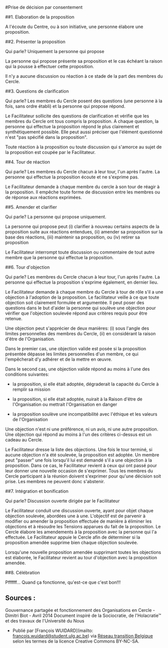 #Prise de décision par consentement 

##1. Elaboration de la proposition 

A l'écoute du Centre, ou à son initiative, une personne élabore une proposition. 

##2. Présenter la proposition 

Qui parle? Uniquement la personne qui propose

La personne qui propose présente sa proposition et le cas échéant la raison qui la pousse à effectuer cette proposition. 

Il n'y a aucune discussion ou réaction à ce stade de la part des membres du Cercle. 

##3. Questions de clarification 

Qui parle? Les membres du Cercle posent des questions (une personne à la fois, sans ordre établi) et la personne qui propose répond. 

Le Facilitateur sollicite des questions de clarification et vérifie que les membres du Cercle ont tous compris la proposition. A chaque question, la personne qui effectue la proposition répond le plus clairement et synthétiquement possible. Elle peut aussi préciser que l'élément questionné n'est "pas spécifié dans la proposition". 

Toute réaction à la proposition ou toute discussion qui s'amorce au sujet de la proposition est coupée par le Facilitateur. 

##4. Tour de réaction 

Qui parle? Les membres du Cercle chacun à leur tour, l'un après l'autre. La personne qui effectue la proposition écoute et ne s'exprime pas. 

Le Facilitateur demande à chaque membre du cercle à son tour de réagir à la proposition. Il empêche toute forme de discussion entre les membres ou de réponse aux réactions exprimées. 

##5. Amender et clarifier 

Qui parle? La personne qui propose uniquement. 

La personne qui propose peut (i) clarifier à nouveau certains aspects de la proposition suite aux réactions entendues, (ii) amender sa proposition sur la base des réactions, (iii) maintenir sa proposition, ou (iv) retirer sa proposition

Le Facilitateur interrompt toute discussion ou commentaire de tout autre membre que la personne qui effectue la proposition.

##6. Tour d'objection

Qui parle? Les membres du Cercle chacun à leur tour, l'un après l'autre. La personne qui effectue la proposition s'exprime également, en dernier lieu. 

Le Facilitateur demande à chaque membre du Cercle à tour de rôle s'il a une objection à l'adoption de la proposition. Le facilitateur veille à ce que toute objection soit clairement formulée et argumentée. Il peut poser des questions dans le but d'aider la personne qui soulève une objection pour vérifier que l'objection soulevée répond aux critères requis pour être retenue. 

Une objection peut s'apprécier de deux manières: (i) sous l'angle des limites personnelles des membres du Cercle, (ii) en considérant la raison d'être de l'Organisation. 

Dans le premier cas, une objection valide est posée si la proposition présentée dépasse les limites personnelles d'un membre, ce qui l'empêcherait d'y adhérer et de la mettre en œuvre. 

Dans le second cas, une objection valide répond au moins à l'une des conditions suivantes: 

 * la proposition, si elle était adoptée, dégraderait la capacité du Cercle à remplir sa mission 
 
 * la proposition, si elle était adoptée, nuirait à la Raison d'être de l'Organisation ou mettrait l'Organisation en danger 
 
 * la proposition soulève une incompatibilité avec l'éthique et les valeurs de l'Organisation

Une objection n'est ni une préférence, ni un avis, ni une autre proposition. Une objection qui répond au moins à l'un des critères ci-dessus est un cadeau au Cercle. 

Le Facilitateur dresse la liste des objections. Une fois le tour terminé, si aucune objection n'a été soulevée, la proposition est adoptée. Un membre peut "passer" une fois lorsqu'il lui est demandé s'il a une objection à la proposition. Dans ce cas, le Facilitateur revient à ceux qui ont passé pour leur donner une nouvelle occasion de s'exprimer. Tous les membres du Cercle participant à la réunion doivent s'exprimer pour qu'une décision soit prise. Les membres ne peuvent donc s'abstenir. 

##7. Intégration et bonification 

Qui parle? Discussion ouverte dirigée par le Facilitateur

Le Facilitateur conduit une discussion ouverte, ayant pour objet chaque objection soulevée, abordées une à une. L'objectif est de parvenir à modifier ou amender la proposition effectuée de manière à éliminer les objections et à résoudre les Tensions apparues du fait de la proposition. Le Cercle élabore les amendements à la proposition avec la personne qui l'a effectuée. Le Facilitateur appuie le Cercle afin de déterminer si la proposition amendée supprime bien chaque objection soulevée. 

Lorsqu'une nouvelle proposition amendée supprimant toutes les objections est élaborée, le Facilitateur revient au tour d'objection avec la proposition amendée. 

##8. Célébration 

Pffffff... Quand ça fonctionne, qu'est-ce que c'est bon!!!

## Sources :

Gouvernance partagée et fonctionnement des Organisations en Cercle - Dimitri Biot - Avril 2014 Document inspiré de la Sociocratie, de l'Holacratie™ et des travaux de l'Université du Nous

* Publié par [François WUIDARD](mailto: francois.wuidard@student.ulg.ac.be) via [Réseau transition Belgique]( http://www.reseautransition.be/) selon les termes de la licence Creative Commons BY-NC-SA. 
